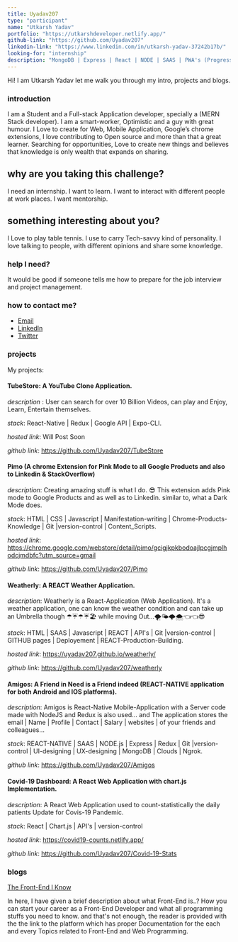 ```yaml
---
title: Uyadav207
type: "participant"
name: "Utkarsh Yadav"
portfolio: "https://utkarshdeveloper.netlify.app/"
github-link: "https://github.com/Uyadav207"
linkedin-link: "https://www.linkedin.com/in/utkarsh-yadav-37242b17b/"
looking-for: "internship"
description: "MongoDB | Express | React | NODE | SAAS | PWA's (Progressive web Apps) | A Practitioner of Google web Designer | React-Native."
---
```


Hi! I am Utkarsh Yadav let me walk you through my intro, projects and blogs.

### introduction

I am a Student and a Full-stack Application developer, specially a (MERN Stack developer). I am a smart-worker, Optimistic and a guy with great humour. I Love to create for Web, Mobile Application, Google’s chrome extensions, I love contributing to Open source and more than that a great learner. Searching for opportunities, Love to create new things and believes that knowledge is only wealth that expands on sharing.

## why are you taking this challenge?

I need an internship.
I want to learn.
I want to interact with different people at work places.
I want mentorship.


## something interesting about you?

I Love to play table tennis.
I use to carry Tech-savvy kind of personality.
I love talking to people, with different opinions and share some knowledge.

### help I need?

It would be good if someone tells me how to prepare for the job interview and project management.

### how to contact me?

- [Email](mailto:yadavutkarsh207@gmail.com)
- [LinkedIn](https://www.linkedin.com/in/utkarsh-yadav-37242b17b/)
- [Twitter](https://twitter.com/UTKARSH40528132/)

### projects
My projects:

#### **TubeStore**: A YouTube Clone Application.

_description_ : User can search for over 10 Billion Videos, can play and Enjoy, Learn, Entertain themselves.

_stack_: React-Native | Redux | Google API | Expo-CLI.

_hosted link_: Will Post Soon

_github link_: https://github.com/Uyadav207/TubeStore

#### **Pimo** (A chrome Extension for Pink Mode to all Google Products and also to Linkedin & StackOverflow)

_description_: Creating amazing stuff is what I do. 😎 This extension adds Pink mode to Google Products and as well as to Linkedin. similar to, what a Dark Mode does.

_stack_: HTML | CSS | Javascript | Manifestation-writing | Chrome-Products-Knowledge | Git |version-control | Content_Scripts.

_hosted link_: https://chrome.google.com/webstore/detail/pimo/gcigjkpkbodoajlpcgjmplhodcjmdbfc?utm_source=gmail

_github link_: https://github.com/Uyadav207/Pimo

#### **Weatherly**: A REACT Weather Application.

_description_: Weatherly is a React-Application (Web Application). It's a weather application, one can know the weather condition and can take up an Umbrella though ☂☔☂☔🏖  while moving Out...🌪🌤🌩🌨👈👈😎

_stack_: HTML | SAAS | Javascript | REACT | API's | Git |version-control | GITHUB pages | Deployement | REACT-Production-Building.

_hosted link_: https://uyadav207.github.io/weatherly/

_github link_: https://github.com/Uyadav207/weatherly

#### **Amigos**: A Friend in Need is a Friend indeed (REACT-NATIVE application for both Android and IOS platforms).

_description_: Amigos is React-Native Mobile-Application with a Server code made with NodeJS and Redux is also used... and The application stores the email | Name | Profile | Contact | Salary | websites | of your friends and colleagues...  

_stack_: REACT-NATIVE | SAAS | NODE.js | Express | Redux | Git |version-control | UI-designing | UX-designing | MongoDB | Clouds | Ngrok.

_github link_: https://github.com/Uyadav207/Amigos

#### **Covid-19 Dashboard**: A React Web Application with chart.js Implementation.

_description_: A React Web Application used to count-statistically the daily patients Update for Covis-19 Pandemic.  

_stack_: React | Chart.js | API's | version-control

_hosted link_: https://covid19-counts.netlify.app/

_github link_: https://github.com/Uyadav207/Covid-19-Stats

### blogs

[The Front-End I Know](https://medium.com/@yadavutkarsh207/front-end-as-i-know-8da2d140b6e8)

In here, I have given a brief description about what Front-End is..? How you can start your career as a Front-End Developer and what all programming stuffs you need to know. and that's not enough, the reader is provided with the the link to the platform which has proper Documentation for the each and every Topics related to Front-End and Web Programming.
